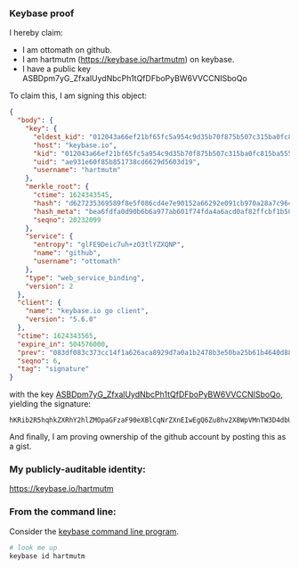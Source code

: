 ### Keybase proof

I hereby claim:

  * I am ottomath on github.
  * I am hartmutm (https://keybase.io/hartmutm) on keybase.
  * I have a public key ASBDpm7yG_ZfxalUydNbcPh1tQfDFboPyBW6VVCCNISboQo

To claim this, I am signing this object:

```json
{
  "body": {
    "key": {
      "eldest_kid": "012043a66ef21bf65fc5a954c9d35b70f875b507c315ba0fc815ba55508234849ba10a",
      "host": "keybase.io",
      "kid": "012043a66ef21bf65fc5a954c9d35b70f875b507c315ba0fc815ba55508234849ba10a",
      "uid": "ae931e60f85b851738cd6629d5603d19",
      "username": "hartmutm"
    },
    "merkle_root": {
      "ctime": 1624343545,
      "hash": "d627235369589f8e5f086cd4e7e90152a66292e091cb970a28a7c964a632113b448c908a1c42127bfe7590afd6eb41e57c909e274733574a567b8faae2b904ba",
      "hash_meta": "bea6fdfa0d90b6b6a977ab601f74fda4a6acd0af82ffcbf1b504b32e7e490682",
      "seqno": 20232099
    },
    "service": {
      "entropy": "glFE9Deic7uh+zO3tlYZXQNP",
      "name": "github",
      "username": "ottomath"
    },
    "type": "web_service_binding",
    "version": 2
  },
  "client": {
    "name": "keybase.io go client",
    "version": "5.6.0"
  },
  "ctime": 1624343565,
  "expire_in": 504576000,
  "prev": "083df083c373cc14f1a626aca8929d7a0a1b2478b3e50ba25b61b4640d88e964",
  "seqno": 6,
  "tag": "signature"
}
```

with the key [ASBDpm7yG_ZfxalUydNbcPh1tQfDFboPyBW6VVCCNISboQo](https://keybase.io/hartmutm), yielding the signature:

```
hKRib2R5hqhkZXRhY2hlZMOpaGFzaF90eXBlCqNrZXnEIwEgQ6Zu8hv2X8WpVMnTW3D4dbUHwxW6D8gVulVQgjSEm6EKp3BheWxvYWTESpcCBsQgCD3wg8NzzBTxpiasqJKdegobJHiz5QuiW2G0ZA2I6WTEIKD0safmtNJ4qTZNhbbOPW1sl8JJE1xmQFwf1xYWKjo/AgHCo3NpZ8RAIhcBYatP08mdBaMF0Maa3DTtBCTEv+QvHRVmJBLitViuvpTzduSTDB2gkeo9flg/rMqjUSOZnOp9o8yz2iTmDKhzaWdfdHlwZSCkaGFzaIKkdHlwZQildmFsdWXEIM42Ey04dtIJ6mlGy9DLPUZfBWOZLfkPa4lcG+5wRkqOo3RhZ80CAqd2ZXJzaW9uAQ==

```

And finally, I am proving ownership of the github account by posting this as a gist.

### My publicly-auditable identity:

https://keybase.io/hartmutm

### From the command line:

Consider the [keybase command line program](https://keybase.io/download).

```bash
# look me up
keybase id hartmutm
```
